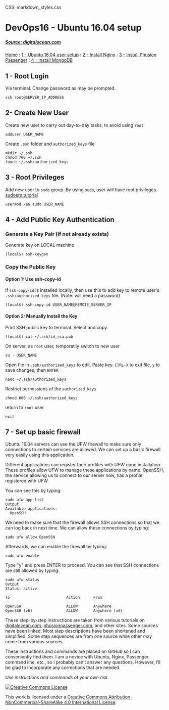 CSS: markdown_styles.css

# DevOps16 - Ubuntu 16.04 setup

##### [Source: digitalocean.com](https://www.digitalocean.com/community/tutorials/how-to-install-nginx-on-ubuntu-16-04)


[Home](../index.html)
: [1 - Ubuntu 16.04 user setup](devops16_1_ubuntu16_setup.html)
: [2 - Install Nginx](devops16_2_install_nginx.html)
: [3 - Install Phusion Passenger](devops16_3_install_phusionpassenger.html)
: [4 - Install MongoDB](devops16_4_install_mongodb.html)


## 1 - Root Login

Via terminal. Change password as may be prompted.

```
ssh root@SERVER_IP_ADDRESS
```

## 2- Create New User

Create new user to carry out day-to-day tasks, to avoid using `root`

```
adduser USER_NAME
```

Create `.ssh` folder and `authorized_keys` file

```
mkdir ~/.ssh
chmod 700 ~/.ssh
touch ~/.ssh/authorized_keys
```

## 3 - Root Privileges

Add new user to `sudo` group. By using `sudo`, user will have root privileges.<br />
[sudoers tutorial][sudoers_tutorial]

```
usermod -aG sudo USER_NAME
```

## 4 - Add Public Key Authentication

### Generate a Key Pair (if not already exists)

Generate key on LOCAL machine

```
(local$) ssh-keygen
```


### Copy the Public Key

#### Option 1: Use ssh-copy-id

If `ssh-copy-id` is installed locally, then use this to add key to remote user's `.ssh/authorized_keys` file. (Note: will need a password)

````sh_local
(local$) ssh-copy-id USER_NAME@REMOTE_SERVER_IP
````

#### Option 2: Manually Install the Key

Print SSH public key to terminal. Select and copy.

```
(local$) cat ~/.ssh/id_rsa.pub
```

On server, as `root` user, temporatily switch to new user

```
su - USER_NAME
```

Open file in `.ssh/authorized_keys` to edit.
Paste key. `CTRL-X` to exit file, `y` to save changes, then `ENTER`

```
nano ~/.ssh/authorized_keys
```

Restrict permissions of the `authorized_keys`

```
chmod 600 ~/.ssh/authorized_keys
```

return to `root` user

```
exit
```


## 7 - Set up basic firewall

Ubuntu 16.04 servers can use the UFW firewall to make sure only connections to certain services are allowed. We can set up a basic firewall very easily using this application.

Different applications can register their profiles with UFW upon installation. These profiles allow UFW to manage these applications by name. OpenSSH, the service allowing us to connect to our server now, has a profile registered with UFW.

You can see this by typing:

```
sudo ufw app list
Output
Available applications:
  OpenSSH
```

We need to make sure that the firewall allows SSH connections so that we can log back in next time. We can allow these connections by typing:

```
sudo ufw allow OpenSSH
```

Afterwards, we can enable the firewall by typing:

```
sudo ufw enable
```

Type "y" and press ENTER to proceed. You can see that SSH connections are still allowed by typing:

```
sudo ufw status
Output
Status: active

To                         Action      From
--                         ------      ----
OpenSSH                    ALLOW       Anywhere
OpenSSH (v6)               ALLOW       Anywhere (v6)
```



[sudoers_tutorial]: ](https://www.digitalocean.com/community/tutorials/how-to-edit-the-sudoers-file-on-ubuntu-and-centos)



<div class='footnotes'>
<p>These step-by-step instructions are taken from various tutorials on <a href="https://digitalocean.com">digitalocean.com</a>, <a href="https://www.phusionpassenger.com">phusionpassenger.com</a>, and other sites. Some sources have been linked. Most step descriptions have been shortened and simplified. Some step sequences are from one source while other may come from various sources.</p>
<p>These instructions and commands are placed on GitHub so I can conveniently find them. I am a novice with Ubuntu, Nginx, Passenger, command line, etc., so I probably can&#8217;t answer any questions. However, I&#8217;ll be glad to incorporate any corrections that are needed.</p>
<p><em>Use instructions and commands at your own risk.</em></p>

<div class='creative-commons'>
  <a class="creative-commons-image" href="https://creativecommons.org/licenses/by-nc-sa/4.0/">
	<img rel="license" alt="Creative Commons License" src="creativecommons.png"></a>
    <p>
		This work is licensed under a <a rel="license" href="https://creativecommons.org/licenses/by-nc-sa/4.0/">Creative Commons Attribution-NonCommercial-ShareAlike 4.0 International License</a>.
		</p>
</div>
</div>
